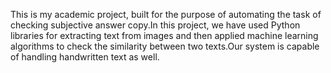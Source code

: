 This is my academic project, built for the purpose of automating the task of checking subjective answer copy.In this project, we have used Python libraries for extracting text from images and then applied machine learning algorithms to check the similarity between two texts.Our system is capable of handling handwritten text as well.
